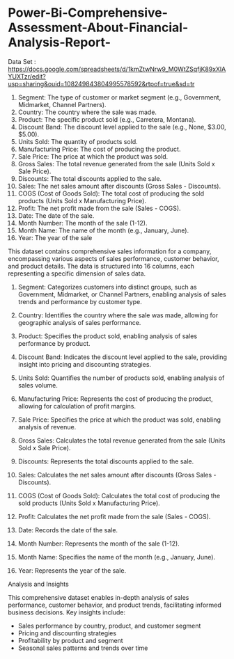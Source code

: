 # Power-Bi-Comprehensive-Assessment-About-Financial-Analysis-Report-


Data Set :  https://docs.google.com/spreadsheets/d/1kmZtwNrw9_M0WtZSqfjK89xXlAYUXTzr/edit?usp=sharing&ouid=108249843804995578592&rtpof=true&sd=tr 

1. Segment: The type of customer or market segment (e.g., Government, Midmarket, Channel Partners).
2. Country: The country where the sale was made.
3. Product: The specific product sold (e.g., Carretera, Montana).
4. Discount Band: The discount level applied to the sale (e.g., None, $3.00, $5.00).
5. Units Sold: The quantity of products sold.
6. Manufacturing Price: The cost of producing the product.
7. Sale Price: The price at which the product was sold.
8. Gross Sales: The total revenue generated from the sale (Units Sold x Sale Price).
9. Discounts: The total discounts applied to the sale.
10. Sales: The net sales amount after discounts (Gross Sales - Discounts).
11. COGS (Cost of Goods Sold): The total cost of producing the sold products (Units Sold x Manufacturing Price).
12. Profit: The net profit made from the sale (Sales - COGS).
13. Date: The date of the sale.
14. Month Number: The month of the sale (1-12).
15. Month Name: The name of the month (e.g., January, June).
16. Year: The year of the sale





This dataset contains comprehensive sales information for a company, encompassing various aspects of sales performance, customer behavior, and product details. The data is structured into 16 columns, each representing a specific dimension of sales data.

1. Segment: Categorizes customers into distinct groups, such as Government, Midmarket, or Channel Partners, enabling analysis of sales trends and performance by customer type.

2. Country: Identifies the country where the sale was made, allowing for geographic analysis of sales performance.

3. Product: Specifies the product sold, enabling analysis of sales performance by product.

4. Discount Band: Indicates the discount level applied to the sale, providing insight into pricing and discounting strategies.

5. Units Sold: Quantifies the number of products sold, enabling analysis of sales volume.

6. Manufacturing Price: Represents the cost of producing the product, allowing for calculation of profit margins.

7. Sale Price: Specifies the price at which the product was sold, enabling analysis of revenue.

8. Gross Sales: Calculates the total revenue generated from the sale (Units Sold x Sale Price).

9. Discounts: Represents the total discounts applied to the sale.

10. Sales: Calculates the net sales amount after discounts (Gross Sales - Discounts).

11. COGS (Cost of Goods Sold): Calculates the total cost of producing the sold products (Units Sold x Manufacturing Price).

12. Profit: Calculates the net profit made from the sale (Sales - COGS).

13. Date: Records the date of the sale.

14. Month Number: Represents the month of the sale (1-12).

15. Month Name: Specifies the name of the month (e.g., January, June).

16. Year: Represents the year of the sale.

Analysis and Insights

This comprehensive dataset enables in-depth analysis of sales performance, customer behavior, and product trends, facilitating informed business decisions. Key insights include:

- Sales performance by country, product, and customer segment
- Pricing and discounting strategies
- Profitability by product and segment
- Seasonal sales patterns and trends over time
